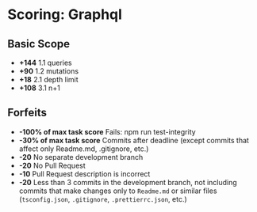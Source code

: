 # Scoring: Graphql

## Basic Scope
- **+144** 1.1 queries
- **+90** 1.2 mutations
- **+18** 2.1 depth limit
- **+108** 3.1 n+1

## Forfeits

- **-100% of max task score** Fails: npm run test-integrity
- **-30% of max task score** Commits after deadline (except commits that affect only Readme.md, .gitignore, etc.)
- **-20** No separate development branch
- **-20** No Pull Request
- **-10** Pull Request description is incorrect
- **-20** Less than 3 commits in the development branch, not including commits that make changes only to `Readme.md` or similar files (`tsconfig.json`, `.gitignore`, `.prettierrc.json`, etc.)
